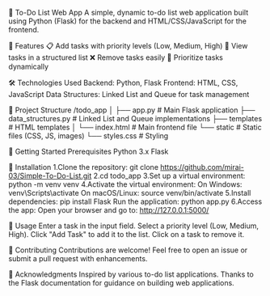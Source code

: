 📌 To-Do List Web App
  A simple, dynamic to-do list web application built using Python (Flask) for the backend and HTML/CSS/JavaScript for the frontend.

🚀 Features
  📋 Add tasks with priority levels (Low, Medium, High)
  📜 View tasks in a structured list
  ❌ Remove tasks easily
  📌 Prioritize tasks dynamically

🛠 Technologies Used
  Backend: Python, Flask
  Frontend: HTML, CSS, JavaScript
  Data Structures: Linked List and Queue for task management

📂 Project Structure
  /todo_app
  │
  ├── app.py                # Main Flask application
  ├── data_structures.py    # Linked List and Queue implementations
  ├── templates             # HTML templates
  │   └── index.html        # Main frontend file
  └── static                # Static files (CSS, JS, images)
      └── styles.css        # Styling

🏁 Getting Started
  Prerequisites
  Python 3.x
  Flask
  
🔧 Installation
  1.Clone the repository:
    git clone https://github.com/mirai-03/Simple-To-Do-List.git
  2.cd todo_app
  3.Set up a virtual environment:
    python -m venv venv
  4.Activate the virtual environment:
    On Windows:
      venv\Scripts\activate
    On macOS/Linux:
      source venv/bin/activate
  5.Install dependencies:
    pip install Flask
    Run the application:
      python app.py
  6.Access the app: Open your browser and go to:
    http://127.0.0.1:5000/

📌 Usage
  Enter a task in the input field.
  Select a priority level (Low, Medium, High).
  Click "Add Task" to add it to the list.
  Click on a task to remove it.

🤝 Contributing
  Contributions are welcome! Feel free to open an issue or submit a pull request with enhancements.

🙌 Acknowledgments
  Inspired by various to-do list applications.
  Thanks to the Flask documentation for guidance on building web applications.
